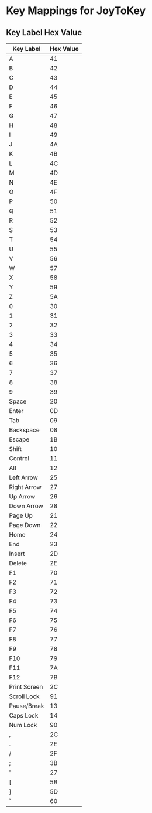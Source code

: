 # Key Mappings for JoyToKey
## Key Label		Hex Value
| Key Label		| Hex Value |
| ---			| ---		|
| A			| 41		|
| B			| 42		|
| C			| 43		|
| D			| 44		|
| E			| 45		|
| F			| 46		|
| G			| 47		|
| H			| 48		|
| I			| 49		|
| J			| 4A		|
| K			| 4B		|
| L			| 4C		|
| M			| 4D		|
| N			| 4E		|
| O			| 4F		|
| P			| 50		|
| Q			| 51		|
| R			| 52		|
| S			| 53		|
| T			| 54		|
| U			| 55		|
| V			| 56		|
| W			| 57		|
| X			| 58		|
| Y			| 59		|
| Z			| 5A		|
| 0			| 30		|
| 1			| 31		|
| 2			| 32		|
| 3			| 33		|
| 4			| 34		|
| 5			| 35		|
| 6			| 36		|
| 7			| 37		|
| 8			| 38		|
| 9			| 39		|
| Space			| 20		|
| Enter			| 0D		|
| Tab			| 09		|
| Backspace		| 08		|
| Escape			| 1B		|
| Shift			| 10		|
| Control			| 11		|
| Alt			| 12		|
| Left Arrow		| 25		|
| Right Arrow		| 27		|
| Up Arrow			| 26		|
| Down Arrow		| 28		|
| Page Up			| 21		|
| Page Down		| 22		|
| Home			| 24		|
| End			| 23		|
| Insert			| 2D		|
| Delete			| 2E		|
| F1			| 70		|
| F2			| 71		|
| F3			| 72		|
| F4			| 73		|
| F5			| 74		|
| F6			| 75		|
| F7			| 76		|
| F8			| 77		|
| F9			| 78		|
| F10			| 79		|
| F11			| 7A		|
| F12			| 7B		|
| Print Screen		| 2C		|
| Scroll Lock		| 91		|
| Pause/Break		| 13		|
| Caps Lock		| 14		|
| Num Lock		| 90		|
| ,			| 2C		|
| .			| 2E		|
| /			| 2F		|
| ;			| 3B		|
| '			| 27		|
| [			| 5B		|
| ]			| 5D		|
| `			| 60		|

